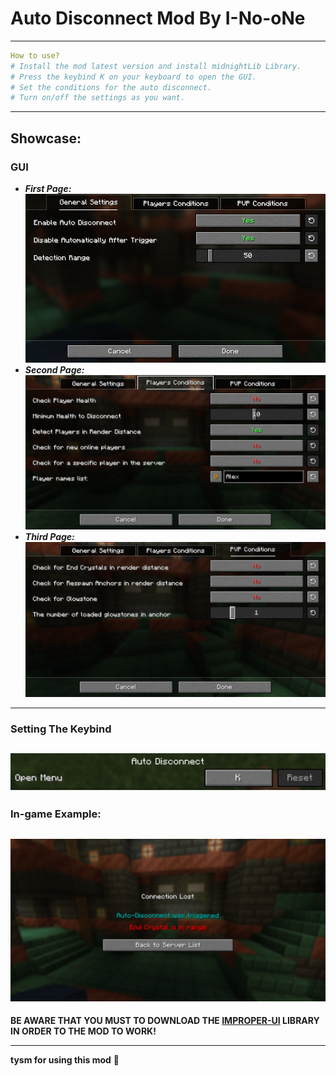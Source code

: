 # Auto Disconnect Mod By I-No-oNe
-----------------
```yml
How to use?
# Install the mod latest version and install midnightLib Library.
# Press the keybind K on your keyboard to open the GUI.
# Set the conditions for the auto disconnect.
# Turn on/off the settings as you want.
```
-----------------------------------
## Showcase:
### GUI
- ***First Page:***
![GUI showcase](assets/gui.png)
- ***Second Page:***
![GUI1 showcase](assets/gui1.png)
- ***Third Page:***
![GUI2 showcase](assets/gui2.png)
----------
### Setting The Keybind
![keybind fot opening the GUI](assets/key.png)
--------------------
### In-game Example:
![Demonstration](assets/example.png)
-----------------

**BE AWARE THAT YOU MUST TO DOWNLOAD THE [**IMPROPER-UI**](https://github.com/ItziSpyder/ImproperUI/releases) LIBRARY IN ORDER TO THE MOD TO WORK!**

------------------
**tysm for using this mod** 🙏